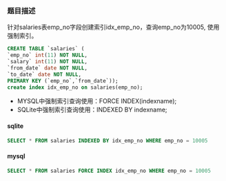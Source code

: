 ### 题目描述
针对salaries表emp_no字段创建索引idx_emp_no，查询emp_no为10005, 使用强制索引。
```sql
CREATE TABLE `salaries` (
`emp_no` int(11) NOT NULL,
`salary` int(11) NOT NULL,
`from_date` date NOT NULL,
`to_date` date NOT NULL,
PRIMARY KEY (`emp_no`,`from_date`));
create index idx_emp_no on salaries(emp_no);
```

* MYSQL中强制索引查询使用：FORCE INDEX(indexname);
* SQLite中强制索引查询使用：INDEXED BY indexname;

#### sqlite
```sql
SELECT * FROM salaries INDEXED BY idx_emp_no WHERE emp_no = 10005
```

#### mysql
```sql
SELECT * FROM salaries FORCE INDEX idx_emp_no WHERE emp_no = 10005
```